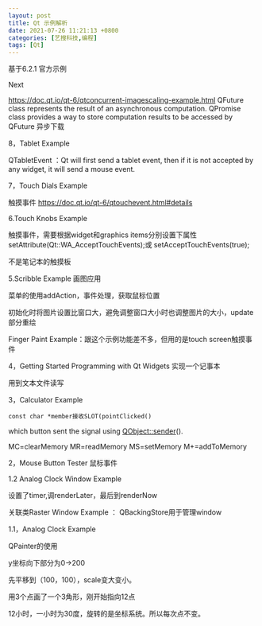 ```yaml
---
layout: post
title: Qt 示例解析
date: 2021-07-26 11:21:13 +0800
categories: [艺搜科技,编程]
tags: [Qt]
---
```

基于6.2.1 官方示例

Next

https://doc.qt.io/qt-6/qtconcurrent-imagescaling-example.html
QFuture class represents the result of an asynchronous computation.
QPromise class provides a way to store computation results to be accessed by QFuture
异步下载




8，Tablet Example

QTabletEvent ：Qt will first send a tablet event, then if it is not accepted by any widget, it will send a mouse event. 



7，Touch Dials Example

触摸事件 https://doc.qt.io/qt-6/qtouchevent.html#details

6.Touch Knobs Example

触摸事件，需要根据widget和graphics items分别设置下属性setAttribute(Qt::WA_AcceptTouchEvents);或  setAcceptTouchEvents(true);

不是笔记本的触摸板



5.Scribble Example 画图应用

菜单的使用addAction，事件处理，获取鼠标位置 

初始化时将图片设置比窗口大，避免调整窗口大小时也调整图片的大小，update部分重绘

Finger Paint Example：跟这个示例功能差不多，但用的是touch screen触摸事件



4，Getting Started Programming with Qt Widgets 实现一个记事本

用到文本文件读写



3，Calculator Example

```
const char *member接收SLOT(pointClicked()
```

 which button sent the signal using [QObject::sender](https://doc.qt.io/qt-6/qobject.html#sender)().

 MC=clearMemory
 MR=readMemory
 MS=setMemory
 M+=addToMemory



2，Mouse Button Tester  鼠标事件


1.2  Analog Clock Window Example

设置了timer,调renderLater，最后到renderNow

关联类Raster Window Example ： QBackingStore用于管理window


1.1，Analog Clock Example

QPainter的使用

y坐标向下部分为0->200

先平移到（100，100），scale变大变小。

用3个点画了一个3角形，刚开始指向12点

12小时，一小时为30度，旋转的是坐标系统。所以每次点不变。

